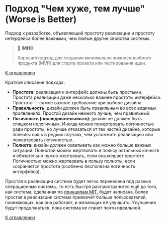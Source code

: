 # Подход "Чем хуже, тем лучше" (Worse is Better)

Подход к разработке, объявляющий простоту реализации и простоту интерфейса более важными, чем любые другие свойства системы.

> :thinking: **IMHO**
>
> Хороший подход для создания минимально жизнеспособного продукта (MVP) для старта проекта или тестирования идеи.

[К оглавлению](../README.md)

Краткое описание подхода:

- **Простота**: реализация и интерфейс должны быть простыми. Простота реализации даже несколько важнее простоты интерфейса. Простота — самое важное требование при выборе дизайна.
- **Правильность**: дизайн должен быть правильным во всех видимых проявлениях. Простой дизайн немного лучше, чем правильный.
- **Логичность (последовательность)**: дизайн не должен быть слишком нелогичным. Иногда можно пожертвовать логичностью ради простоты, но лучше отказаться от тех частей дизайна, которые полезны лишь в редких случаях, чем усложнить реализацию или пожертвовать логичностью.
- **Полнота**: дизайн должен охватывать как можно больше важных ситуаций. Полнотой можно жертвовать в пользу остальных качеств и обязательно нужно жертвовать, если она мешает простоте. Логичностью можно жертвовать в пользу полноты, если сохраняется простота (особенно бесполезна логичность интерфейса).

Простая в реализации система будет легко перенесена под разные операционные системы, то есть быстро распространится ещё до того, как система, сделанная по [принципам MIT](mit.md), будет написана. Более простая в реализации система привлечёт больше пользователей, понимающих, как она работает, и желающих её улучшить. Улучшения будут продолжаться, пока система не станет почти идеальной.

[К оглавлению](../README.md)
